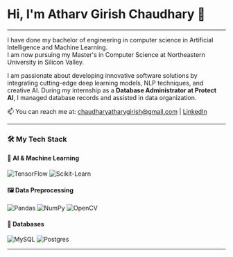 # Hi, I'm Atharv Girish Chaudhary 👋

---

I have done my bachelor of engineering in computer science in Artificial Intelligence and Machine Learning.  
I am now pursuing my Master's in Computer Science at Northeastern University in Silicon Valley.

I am passionate about developing innovative software solutions by integrating cutting-edge deep learning models, NLP techniques, and creative AI. During my internship as a **Database Administrator at Protect AI**, I managed database records and assisted in data organization. 

📫 You can reach me at: [chaudharyatharvgirish@gmail.com](mailto:chaudharyatharvgirish@gmail.com) | [LinkedIn](https://www.linkedin.com/in/atharv-girish-chaudhary-529848378/)


---

### 🛠️ My Tech Stack

#### 🧠 AI & Machine Learning
![TensorFlow](https://img.shields.io/badge/TensorFlow-%23FF6F00.svg?style=for-the-badge&logo=TensorFlow&logoColor=white)
![Scikit-Learn](https://img.shields.io/badge/scikit--learn-%23F7931E.svg?style=for-the-badge&logo=scikit-learn&logoColor=white)

#### 🖼️ Data Preprocessing
![Pandas](https://img.shields.io/badge/pandas-%23150458.svg?style=for-the-badge&logo=pandas&logoColor=white)
![NumPy](https://img.shields.io/badge/numpy-%23013243.svg?style=for-the-badge&logo=numpy&logoColor=white)
![OpenCV](https://img.shields.io/badge/OpenCV-272822?style=for-the-badge&logo=OpenCV&logoColor=white)

#### 💾 Databases
![MySQL](https://img.shields.io/badge/mysql-%2300f.svg?style=for-the-badge&logo=mysql&logoColor=white)
![Postgres](https://img.shields.io/badge/postgres-%23316192.svg?style=for-the-badge&logo=postgresql&logoColor=white)

---

